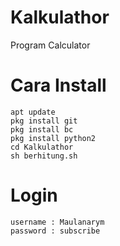 # Kalkulathor
Program Calculator

# Cara Install
```
apt update
pkg install git
pkg install bc
pkg install python2
cd Kalkulathor
sh berhitung.sh
```
# Login
```
username : Maulanarym
password : subscribe
```
